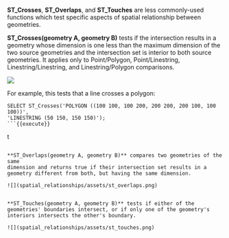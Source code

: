 
**ST_Crosses**, **ST_Overlaps**, and **ST_Touches** are less commonly-used functions
which test specific aspects of spatial relationship between geometries.

**ST_Crosses(geometry A, geometry B)** tests if the intersection
results in a geometry whose dimension is one less than the maximum
dimension of the two source geometries and the intersection set is
interior to both source geometries.
It applies only to Point/Polygon, Point/Linestring, Linestring/Linestring,
and Linestring/Polygon comparisons.

![](spatial_relationships/assets/st_crosses.png)

For example, this tests that a line crosses a polygon:
```
SELECT ST_Crosses('POLYGON ((100 100, 100 200, 200 200, 200 100, 100 100))',
'LINESTRING (50 150, 150 150)');
```{{execute}}

```
t
```

**ST_Overlaps(geometry A, geometry B)** compares two geometries of the same
dimension and returns true if their intersection set results in a
geometry different from both, but having the same dimension.

![](spatial_relationships/assets/st_overlaps.png)


**ST_Touches(geometry A, geometry B)** tests if either of the
geometries' boundaries intersect, or if only one of the geometry's
interiors intersects the other's boundary.

![](spatial_relationships/assets/st_touches.png)
